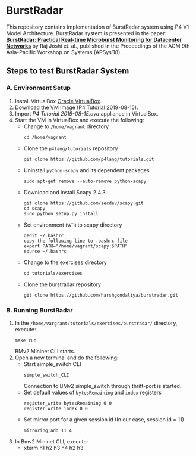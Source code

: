 # BurstRadar
This repository contains implementation of BurstRadar system using P4 V1 Model Architecture. BurstRadar system is presented in the paper: [**BurstRadar: Practical Real-time Microburst Monitoring for Datacenter Networks**](https://drive.google.com/open?id=1gCPpqhtfsiABZm1_1sMKfB4tm6t1Vhxs) by Raj Joshi et. al.,  published in the Proceedings of the ACM 9th Asia-Pacific Workshop on Systems (APSys’18). 

## Steps to test BurstRadar System
### A. Environment Setup
1. Install VirtualBox [Oracle VirtualBox](https://www.virtualbox.org/).
2. Download the VM Image [(P4 Tutorial 2019-08-15)](http://stanford.edu/~sibanez/docs/).
3. Import _P4 Tutorial 2019-08-15.ova_ appliance in VirtualBox.
4. Start the VM in VirtualBox and execute the following: 
   * Change to ```/home/vagrant``` directory
     ```
     cd /home/vagrant
     ```
   * Clone the ```p4lang/tutorials``` repository
     ```
     git clone https://github.com/p4lang/tutorials.git
     ```
   * Uninstall ```python-scapy``` and its dependent packages
     ```
     sudo apt-get remove --auto-remove python-scapy
     ```
   * Download and install Scapy 2.4.3
     ```
     git clone https://github.com/secdev/scapy.git 
     cd scapy
     sudo python setup.py install
     ```
   * Set environment ```PATH``` to scapy directory
     ```
     gedit ~/.bashrc
     copy the following line to .bashrc file 
     export PATH="/home/vagrant/scapy:$PATH" 
     source ~/.bashrc
     ```
   * Change to the exercises directory
     ```
     cd tutorials/exercises
     ```
   * Clone the burstradar repository
     ```
     git clone https://github.com/harshgondaliya/burstradar.git
     ```

### B. Running BurstRadar
1. In the ```/home/vargrant/tutorials/exercises/burstradar/``` directory, execute:
   ```
   make run
   ```
   BMv2 Mininet CLI starts.
2. Open a new terminal and do the following:
   * Start simple_switch CLI
     ```
     simple_switch_CLI
     ```
     Connection to BMv2 simple_switch through thrift-port is started.
   * Set default values of ```bytesRemaining``` and ```index``` registers
     ```
     register_write bytesRemaining 0 0
     register_write index 0 0
     ```
   * Set mirror port for a given session id (In our case, session id = 11)
     ```
     mirroring_add 11 4
     ```
3. In Bmv2 Mininet CLI, execute:
   - xterm h1 h2 h3 h4 h2 h3
   

